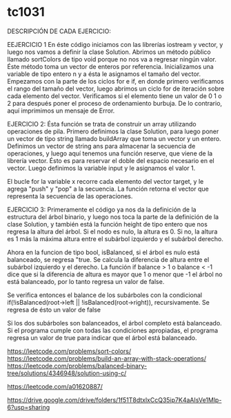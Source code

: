 # tc1031
DESCRIPCIÓN DE CADA EJERCICIO:

EEJERCICIO 1
En éste código iniciamos con las librerías iostream y vector, y luego nos vamos a definir la clase Solution. Abrimos un método público llamado sortColors de tipo void porque no nos va a regresar ningún valor. Éste método toma un vector de enteros por referencia.  Inicializamos una variable de tipo entero n y a ésta le asignamos el tamaño del vector. 
Empezamos con la parte de los ciclos for e if, en donde primero verificamos el rango del tamaño del vector, luego abrimos un ciclo for de iteración sobre cada elemento del vector. Verificamos si el elemento tiene un valor de 0 1 o 2 para después poner el proceso de ordenamiento burbuja. De lo contrario, aquí imprimimos un mensaje de Error.


EJERCICIO 2:
Ésta función se trata de construir un array utilizando operaciones de pila. Primero definimos la clase Solution, para luego poner un vector de tipo string llamado buildArray que toma un vector y un entero. 
Definimos un vector de string ans para almacenar la secuencia de operaciones, y luego aquí tenemos una función reserve, que viene de la librería vector. Ésto es para reservar el doble del espacio necesario en el vector. Luego definimos la variable input y le asignamos el valor 1. 

El bucle for la variable x recorre cada elemento del vector target, y le agrega "push" y "pop" a la secuencia. La función retorna el vector que representa la secuencia de las operaciones.


EJERCICIO 3:
Primeramente el código ya nos da la definición de la estructura del árbol binario, y luego nos toca la parte de la definición de la clase Solution, y también está la función height de tipo entero que nos regresa la altura del árbol. Si el nodo es nulo, la altura es 0. Si no, la altura es 1 más la máxima altura entre el subárbol izquierdo y el subárbol derecho. 

Ahora en la funcion de tipo bool, isBalanced, si el árbol es nulo está balanceado, se regresa "true. Se calcula la diferencia de altura entre el subárbol izquierdo y el derecho. La función if balance > 1 o balance < -1 dice que si la diferencia de altura es mayor que 1 o menor que -1 el árbol no está balanceado, por lo tanto regresa un valor de false.

Se verifica entonces el balance de los subárboles con la condicional if(!isBalanced(root->left || !isBalanced(root->right)), recursivamente. Se regresa de ésto un valor de false

Si los dos subárboles son balanceados, el árbol completo está balanceado. Si el programa cumple con todas las condiciones apropiadas, el programa regresa un valor de true para indicar que el árbol está balanceado.


https://leetcode.com/problems/sort-colors/
https://leetcode.com/problems/build-an-array-with-stack-operations/
https://leetcode.com/problems/balanced-binary-tree/solutions/4346948/solution-using-c/

https://leetcode.com/a01620887/

https://drive.google.com/drive/folders/1f51T8dtxlxCcQ35ip7K4aAIsVe1Mlp-6?usp=sharing
